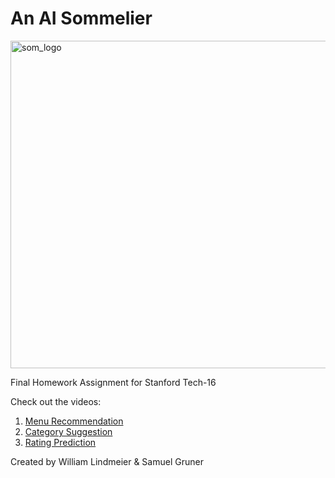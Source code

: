 # An AI Sommelier
<img width="524" alt="som_logo" src="https://github.com/user-attachments/assets/297ecc62-5bd0-4ab0-b86c-145e0d646d57" />

Final Homework Assignment for Stanford Tech-16

Check out the videos:
1. [Menu Recommendation](https://github.com/wdlindmeier/SOM/raw/refs/heads/main/menu_recommendation-720.mov)
2. [Category Suggestion](https://github.com/wdlindmeier/SOM/raw/refs/heads/main/recommend_category_quail-720.mov)
3. [Rating Prediction](https://github.com/wdlindmeier/SOM/raw/refs/heads/main/wine_prediction-720.mov)

Created by William Lindmeier & Samuel Gruner
